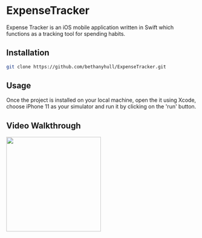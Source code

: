 # ExpenseTracker

Expense Tracker is an iOS mobile application written in Swift which functions as a tracking tool for spending habits. 

## Installation

```bash
git clone https://github.com/bethanyhull/ExpenseTracker.git
```

## Usage

Once the project is installed on your local machine, open the it using Xcode, choose iPhone 11 as your simulator and run it by clicking on the 'run' button. 

## Video Walkthrough

<img src="http://g.recordit.co/PycOsW0z6e.gif" width=250><br>
